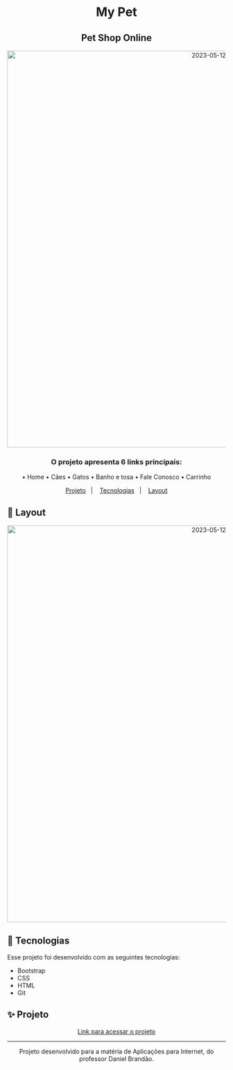<h1 align="center">My Pet</h1>
<h2 align="center">Pet Shop Online</h2>

<p align="center">
  <img width="914" alt="2023-05-12" src="https://github.com/felipenobrg/mypet-trabalho-daniel-brandao/assets/122055576/4524efae-4ca1-488a-8cb5-830a2b3d0e5e">
</p>

<h3 align="center">O projeto apresenta 6 links principais:</h3>
<p align="center">• Home • Cães • Gatos • Banho e tosa • Fale Conosco • Carrinho</p>

<p align="center">
  <a href="#projeto">Projeto</a>&nbsp;&nbsp;&nbsp;|&nbsp;&nbsp;&nbsp;
  <a href="#tecnologias">Tecnologias</a>&nbsp;&nbsp;&nbsp;|&nbsp;&nbsp;&nbsp;
  <a href="#layout">Layout</a>
</p>

## 🔖 Layout

<p align="center">
  <img width="914" alt="2023-05-12" src="https://github.com/felipenobrg/mypet-trabalho-daniel-brandao/assets/122055576/b903aa5b-521a-457b-84bd-da74070350fb">
</p>

## 🚀 Tecnologias

Esse projeto foi desenvolvido com as seguintes tecnologias:

- Bootstrap
- CSS
- HTML
- Git

## ✨ Projeto

<p align="center">
  <a href="https://mypet-trabalho-daniel-brandao.vercel.app/">Link para acessar o projeto</a>
</p>

---

<p align="center">
  Projeto desenvolvido para a matéria de Aplicações para Internet, do professor Daniel Brandão.
</p>
